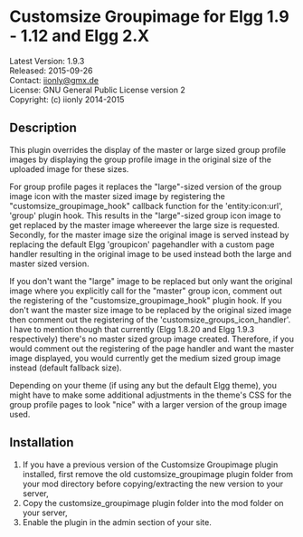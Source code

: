 Customsize Groupimage for Elgg 1.9 - 1.12 and Elgg 2.X
======================================================

Latest Version: 1.9.3  
Released: 2015-09-26  
Contact: iionly@gmx.de  
License: GNU General Public License version 2  
Copyright: (c) iionly 2014-2015


Description
-----------

This plugin overrides the display of the master or large sized group profile images by displaying the group profile image in the original size of the uploaded image for these sizes.

For group profile pages it replaces the "large"-sized version of the group image icon with the master sized image by registering the "customsize_groupimage_hook" callback function for the 'entity:icon:url', 'group' plugin hook. This results in the "large"-sized group icon image to get replaced by the master image whereever the large size is requested. Secondly, for the master image size the original image is served instead by replacing the default Elgg 'groupicon' pagehandler with a custom page handler resulting in the original image to be used instead both the large and master sized version.

If you don't want the "large" image to be replaced but only want the original image where you explicitly call for the "master" group icon, comment out the registering of the "customsize_groupimage_hook" plugin hook. If you don't want the master size image to be replaced by the original sized image then comment out the registering of the 'customsize_groups_icon_handler'. I have to mention though that currently (Elgg 1.8.20 and Elgg 1.9.3 respectively) there's no master sized group image created. Therefore, if you would comment out the registering of the page handler and want the master image displayed, you would currently get the medium sized group image instead (default fallback size).

Depending on your theme (if using any but the default Elgg theme), you might have to make some additional adjustments in the theme's CSS for the group profile pages to look "nice" with a larger version of the group image used.


Installation
------------

1. If you have a previous version of the Customsize Groupimage plugin installed, first remove the old customsize_groupimage plugin folder from your mod directory before copying/extracting the new version to your server,
2. Copy the customsize_groupimage plugin folder into the mod folder on your server,
3. Enable the plugin in the admin section of your site.
